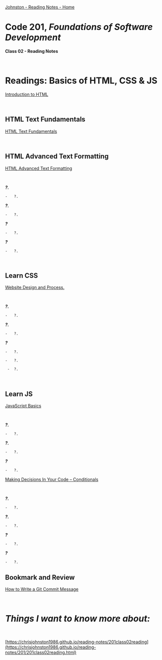 [Johnston - Reading Notes - Home](https://chrisjohnston1986.github.io/reading-notes/)

# Code 201, _Foundations of Software Development_ 
**Class 02 - Reading Notes**

&nbsp;
&nbsp;

# Readings: Basics of HTML, CSS & JS
[Introduction to HTML](https://developer.mozilla.org/en-US/docs/Learn/HTML/Introduction_to_HTML)

&nbsp;
&nbsp;

## HTML Text Fundamentals
[HTML Text Fundamentals](https://developer.mozilla.org/en-US/docs/Learn/HTML/Introduction_to_HTML/HTML_text_fundamentals)

&nbsp;

## HTML Advanced Text Formatting
[HTML Advanced Text Formatting](https://developer.mozilla.org/en-US/docs/Learn/HTML/Introduction_to_HTML/Advanced_text_formatting)

&nbsp;

_**?.**_

    -   ?. 

_**?.**_

    -   ?.
 
_**?**_

    -   ?.

_**?**_

    -   ?.

&nbsp;
&nbsp;

## Learn CSS
[Website Design and Process.](https://developer.mozilla.org/en-US/docs/Learn/Getting_started_with_the_web/What_will_your_website_look_like)

&nbsp;
&nbsp;

_**?.**_

    -   ?. 

_**?.**_

    -   ?.
 
_**?**_

    -   ?.

    -   ?.

     -  ?.

&nbsp;
&nbsp;

## Learn JS
[JavaScript Basics](https://developer.mozilla.org/en-US/docs/Learn/Getting_started_with_the_web/JavaScript_basics)

&nbsp;
&nbsp;

_**?.**_

    -   ?. 

_**?.**_

    -   ?.
 
_**?**_

    -   ?.

[Making Decisions In Your Code – Conditionals](https://developer.mozilla.org/en-US/docs/Learn/JavaScript/Building_blocks/conditionals)

&nbsp;
&nbsp;

_**?.**_

    -   ?. 

_**?.**_

    -   ?.
 
_**?**_

    -   ?.

_**?**_

    -   ?.

## Bookmark and Review
[How to Write a Git Commit Message](https://chris.beams.io/posts/git-commit/)

&nbsp;
&nbsp;

# _Things I want to know more about:_

&nbsp;
&nbsp;

[https://chrisjohnston1986.github.io/reading-notes/201class02reading](https://chrisjohnston1986.github.io/reading-notes/201/201class02reading.html)
